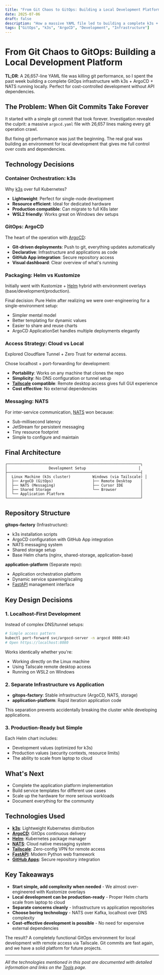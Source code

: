 ```yaml
---
title: "From Git Chaos to GitOps: Building a Local Development Platform"
date: 2025-07-06
draft: false
description: "How a massive YAML file led to building a complete k3s + ArgoCD GitOps setup for local development"
tags: ["GitOps", "k3s", "ArgoCD", "Development", "Infrastructure"]
---
```


# From Git Chaos to GitOps: Building a Local Development Platform

**TL;DR**: A 26,657-line YAML file was killing git performance, so I spent the past week building a complete GitOps infrastructure with k3s + ArgoCD + NATS running locally. Perfect for cost-controlled development without API dependencies.

## The Problem: When Git Commits Take Forever

It started with a simple git commit that took forever. Investigation revealed the culprit: a massive `argocd.yaml` file with 26,657 lines making every git operation crawl. 

But fixing git performance was just the beginning. The real goal was building an environment for local development that gives me full control over costs and dependencies.

## Technology Decisions

### Container Orchestration: k3s

Why [k3s](/tools/software/#infrastructure--devops) over full Kubernetes?
- **Lightweight**: Perfect for single-node development
- **Resource efficient**: Ideal for dedicated hardware
- **Production compatible**: Can migrate to full K8s later  
- **WSL2 friendly**: Works great on Windows dev setups

### GitOps: ArgoCD

The heart of the operation with [ArgoCD](/tools/software/#infrastructure--devops):
- **Git-driven deployments**: Push to git, everything updates automatically
- **Declarative**: Infrastructure and applications as code
- **GitHub App integration**: Secure repository access
- **Visual dashboard**: Clear overview of what's running

### Packaging: Helm vs Kustomize

Initially went with Kustomize + [Helm](/tools/software/#infrastructure--devops) hybrid with environment overlays (base/development/production).

Final decision: Pure Helm after realizing we were over-engineering for a single-environment setup:
- Simpler mental model
- Better templating for dynamic values
- Easier to share and reuse charts
- ArgoCD ApplicationSet handles multiple deployments elegantly

### Access Strategy: Cloud vs Local

Explored Cloudflare Tunnel + Zero Trust for external access.

Chose localhost + port-forwarding for development:
- **Portability**: Works on any machine that clones the repo
- **Simplicity**: No DNS configuration or tunnel setup
- **[Tailscale](/tools/software/#infrastructure--devops) compatible**: Remote desktop access gives full GUI experience
- **Cost effective**: No external dependencies

### Messaging: NATS

For inter-service communication, [NATS](/tools/software/#infrastructure--devops) won because:
- Sub-millisecond latency
- JetStream for persistent messaging
- Tiny resource footprint
- Simple to configure and maintain

## Final Architecture

```
┌─────────────────────────────────────────────────────────────┐
│                   Development Setup                        │
├─────────────────────────────────────────────────────────────┤
│  Linux Machine (k3s cluster)          Windows (via Tailscale) │
│  ├── ArgoCD (GitOps)                  ├── Remote Desktop    │
│  ├── NATS (Messaging)                 ├── Cursor IDE        │
│  ├── Shared Storage                   └── Browser           │
│  └── Application Platform                                   │
└─────────────────────────────────────────────────────────────┘
```

## Repository Structure

**gitops-factory** (Infrastructure):
- k3s installation scripts
- ArgoCD configuration with GitHub App integration
- NATS messaging system
- Shared storage setup
- Base Helm charts (nginx, shared-storage, application-base)

**application-platform** (Separate repo):
- Application orchestration platform
- Dynamic service spawning/scaling
- [FastAPI](/tools/software/#web-development) management interface

## Key Design Decisions

### 1. Localhost-First Development

Instead of complex DNS/tunnel setups:

```bash
# Simple access pattern
kubectl port-forward svc/argocd-server -n argocd 8080:443
# Open https://localhost:8080
```

Works identically whether you're:
- Working directly on the Linux machine
- Using Tailscale remote desktop access
- Running on WSL2 on Windows

### 2. Separate Infrastructure vs Application

- **gitops-factory**: Stable infrastructure (ArgoCD, NATS, storage)
- **application-platform**: Rapid iteration application code

This separation prevents accidentally breaking the cluster while developing applications.

### 3. Production-Ready but Simple

Each Helm chart includes:
- Development values (optimized for k3s)
- Production values (security contexts, resource limits)
- The ability to scale from laptop to cloud

## What's Next

- Complete the application platform implementation
- Build service templates for different use cases
- Scale up the hardware for more serious workloads
- Document everything for the community

## Technologies Used

- **[k3s](/tools/software/#infrastructure--devops)**: Lightweight Kubernetes distribution
- **[ArgoCD](/tools/software/#infrastructure--devops)**: GitOps continuous delivery
- **[Helm](/tools/software/#infrastructure--devops)**: Kubernetes package manager
- **[NATS](/tools/software/#infrastructure--devops)**: Cloud native messaging system
- **[Tailscale](/tools/software/#infrastructure--devops)**: Zero-config VPN for remote access
- **[FastAPI](/tools/software/#web-development)**: Modern Python web framework
- **[GitHub Apps](/tools/software/#development-environment)**: Secure repository integration

## Key Takeaways

- **Start simple, add complexity when needed** - We almost over-engineered with Kustomize overlays
- **Local development can be production-ready** - Proper Helm charts scale from laptop to cloud
- **Separate concerns cleanly** - Infrastructure vs application repositories
- **Choose boring technology** - NATS over Kafka, localhost over DNS complexity
- **Cost-effective development is possible** - No need for expensive external dependencies

The result? A completely functional GitOps environment for local development with remote access via Tailscale. Git commits are fast again, and we have a solid platform for future projects.

---

*All the technologies mentioned in this post are documented with detailed information and links on the [Tools](/tools) page.* 